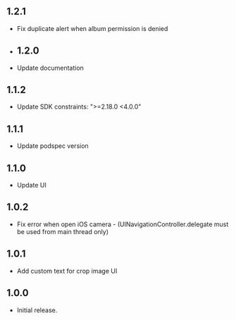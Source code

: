 ## 1.2.1

- Fix duplicate alert when album permission is denied

- ## 1.2.0

- Update documentation

## 1.1.2

- Update SDK constraints: ">=2.18.0 <4.0.0"

## 1.1.1

- Update podspec version

## 1.1.0

- Update UI

## 1.0.2

- Fix error when open iOS camera - (UINavigationController.delegate must be used from main thread only)

## 1.0.1

- Add custom text for crop image UI

## 1.0.0

- Initial release.

